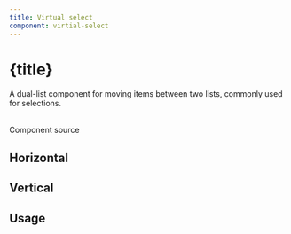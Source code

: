 ```yaml
---
title: Virtual select
component: virtial-select
---
```


<script lang='ts'>
    import {examples} from './examples.ts'
    import {CodePreview} from '$lib/components/tzezars-enhancements/code-preview'
    import {CodeBlock} from '$lib/components/tzezars-enhancements/code-block'
    import {Link} from '$lib/components/tzezars-enhancements/link'
    import {createGitHubLink} from '$lib/utils'
</script>


# {title}

A dual-list component for moving items between two lists, commonly used for selections.

<br/>

<Link href={createGitHubLink(component)}>Component source</Link>

## Horizontal

<CodePreview code={examples.code.vs} class="">
    <examples.components.vs />
</CodePreview>

## Vertical

<CodePreview code={examples.code.vsm} class="">
    <examples.components.vsm />
</CodePreview>

## Usage

